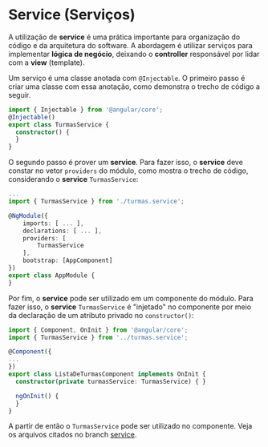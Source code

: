 # Service (Serviços)

A utilização de **service** é uma prática importante para organização do código e da arquitetura do software. A abordagem é utilizar serviços para implementar **lógica de negócio**, deixando o **controller** responsável por lidar com a **view** (template).

Um serviço é uma classe anotada com `@Injectable`. O primeiro passo é criar uma classe com essa anotação, como demonstra o trecho de código a seguir.

```typescript
import { Injectable } from '@angular/core';
@Injectable()
export class TurmasService {
  constructor() {
  }
}
```

O segundo passo é prover um **service**. Para fazer isso, o **service** deve constar no vetor `providers` do módulo, como mostra o trecho de código, considerando o **service** `TurmasService`:

```typescript
...
import { TurmasService } from './turmas.service';

@NgModule({
    imports: [ ... ],
    declarations: [ ... ],
    providers: [
        TurmasService
    ],
    bootstrap: [AppComponent]
})
export class AppModule {
}
```

Por fim, o **service** pode ser utilizado em um componente do módulo. Para fazer isso, o **service** `TurmasService` é "injetado" no componente por meio da declaração de um atributo privado no `constructor()`:

```typescript
import { Component, OnInit } from '@angular/core';
import { TurmasService } from '../turmas.service';

@Component({
...
})
export class ListaDeTurmasComponent implements OnInit {
  constructor(private turmasService: TurmasService) { }

  ngOnInit() {
  }
}

```

A partir de então o `TurmasService` pode ser utilizado no componente. Veja os arquivos citados no branch [service](/jacksongomesbr/angular-escola/tree/service).